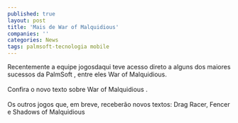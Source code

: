 ```yaml
---
published: true
layout: post
title: 'Mais de War of Malquidious'
companies: ''
categories: News
tags: palmsoft-tecnologia mobile
---
```

Recentemente a equipe jogosdaqui teve acesso direto a alguns dos maiores<br /> sucessos da PalmSoft
, entre eles War of Malquidious.<br /> <br /> Confira o novo texto sobre War of Malquidious
.<br /> <br /> Os outros jogos que, em breve, receberão novos textos: Drag Racer, Fencer e Shadows of Malquidious<br /> 

